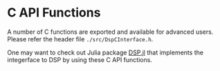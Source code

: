 # C API Functions

A number of C functions are exported and available for advanced users.
Please refer the header file `./src/DspCInterface.h`.

One may want to check out Julia package [DSP.jl](https://github.com/kibaekkim/DSP.jl) that implements the integerface to DSP by using these C API functions.
